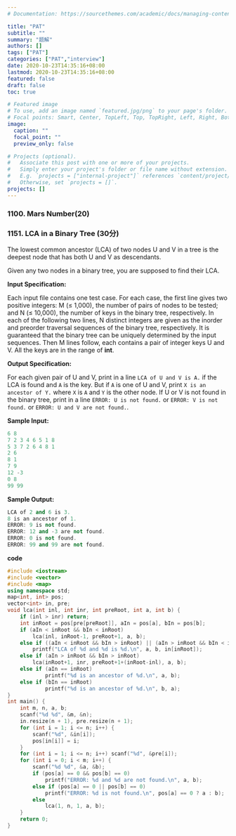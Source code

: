 ```yaml
---
# Documentation: https://sourcethemes.com/academic/docs/managing-content/

title: "PAT"
subtitle: ""
summary: "题解"
authors: []
tags: ["PAT"]
categories: ["PAT","interview"]
date: 2020-10-23T14:35:16+08:00
lastmod: 2020-10-23T14:35:16+08:00
featured: false
draft: false
toc: true

# Featured image
# To use, add an image named `featured.jpg/png` to your page's folder.
# Focal points: Smart, Center, TopLeft, Top, TopRight, Left, Right, BottomLeft, Bottom, BottomRight.
image:
  caption: ""
  focal_point: ""
  preview_only: false

# Projects (optional).
#   Associate this post with one or more of your projects.
#   Simply enter your project's folder or file name without extension.
#   E.g. `projects = ["internal-project"]` references `content/project/deep-learning/index.md`.
#   Otherwise, set `projects = []`.
projects: []
---
```


### 1100. Mars Number(20)

### 1151. LCA in a Binary Tree (30分)

The lowest common ancestor (LCA) of two nodes U and V in a tree is the deepest node that has both U and V as descendants.

Given any two nodes in a binary tree, you are supposed to find their LCA.

**Input Specification:**

Each input file contains one test case. For each case, the first line gives two positive integers: M (≤ 1,000), the number of pairs of nodes to be tested; and N (≤ 10,000), the number of keys in the binary tree, respectively. In each of the following two lines, N distinct integers are given as the inorder and preorder traversal sequences of the binary tree, respectively. It is guaranteed that the binary tree can be uniquely determined by the input sequences. Then M lines follow, each contains a pair of integer keys U and V. All the keys are in the range of **int**.

**Output Specification:**

For each given pair of U and V, print in a line `LCA of U and V is A.` if the LCA is found and `A` is the key. But if `A` is one of U and V, print `X is an ancestor of Y.` where `X` is `A` and `Y` is the other node. If U or V is not found in the binary tree, print in a line `ERROR: U is not found.` or `ERROR: V is not found.` or `ERROR: U and V are not found.`.

**Sample Input:**

```c++
6 8
7 2 3 4 6 5 1 8
5 3 7 2 6 4 8 1
2 6
8 1
7 9
12 -3
0 8
99 99
```

**Sample Output:**

```cpp
LCA of 2 and 6 is 3.
8 is an ancestor of 1.
ERROR: 9 is not found.
ERROR: 12 and -3 are not found.
ERROR: 0 is not found.
ERROR: 99 and 99 are not found.
```

**code**

```c++
#include <iostream>
#include <vector>
#include <map>
using namespace std;
map<int, int> pos;
vector<int> in, pre;
void lca(int inl, int inr, int preRoot, int a, int b) {
    if (inl > inr) return;
    int inRoot = pos[pre[preRoot]], aIn = pos[a], bIn = pos[b];
    if (aIn < inRoot && bIn < inRoot)
        lca(inl, inRoot-1, preRoot+1, a, b);
    else if ((aIn < inRoot && bIn > inRoot) || (aIn > inRoot && bIn < inRoot))
        printf("LCA of %d and %d is %d.\n", a, b, in[inRoot]);
    else if (aIn > inRoot && bIn > inRoot)
        lca(inRoot+1, inr, preRoot+1+(inRoot-inl), a, b);
    else if (aIn == inRoot)
            printf("%d is an ancestor of %d.\n", a, b);
    else if (bIn == inRoot)
            printf("%d is an ancestor of %d.\n", b, a);
}
int main() {
    int m, n, a, b;
    scanf("%d %d", &m, &n);
    in.resize(n + 1), pre.resize(n + 1);
    for (int i = 1; i <= n; i++) {
        scanf("%d", &in[i]);
        pos[in[i]] = i;
    }
    for (int i = 1; i <= n; i++) scanf("%d", &pre[i]);
    for (int i = 0; i < m; i++) {
        scanf("%d %d", &a, &b);
        if (pos[a] == 0 && pos[b] == 0)
            printf("ERROR: %d and %d are not found.\n", a, b);
        else if (pos[a] == 0 || pos[b] == 0)
            printf("ERROR: %d is not found.\n", pos[a] == 0 ? a : b);
        else
            lca(1, n, 1, a, b);
    }
    return 0;
}
```

